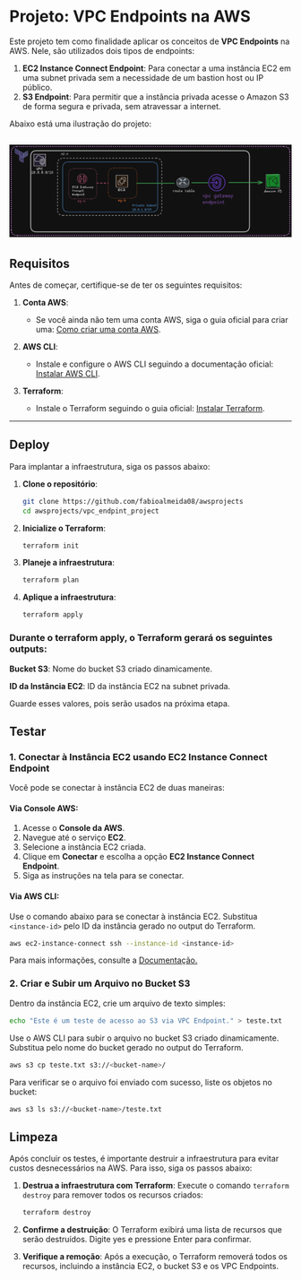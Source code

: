 # Projeto: VPC Endpoints na AWS

Este projeto tem como finalidade aplicar os conceitos de **VPC Endpoints** na AWS. Nele, são utilizados dois tipos de endpoints:
1. **EC2 Instance Connect Endpoint**: Para conectar a uma instância EC2 em uma subnet privada sem a necessidade de um bastion host ou IP público.
2. **S3 Endpoint**: Para permitir que a instância privada acesse o Amazon S3 de forma segura e privada, sem atravessar a internet.

Abaixo está uma ilustração do projeto:

![Diagrama do Projeto](./vpc_endpoints.png) 
---

## Requisitos

Antes de começar, certifique-se de ter os seguintes requisitos:

1. **Conta AWS**:
   - Se você ainda não tem uma conta AWS, siga o guia oficial para criar uma: [Como criar uma conta AWS](https://aws.amazon.com/pt/premiumsupport/knowledge-center/create-and-activate-aws-account/).

2. **AWS CLI**:
   - Instale e configure o AWS CLI seguindo a documentação oficial: [Instalar AWS CLI](https://docs.aws.amazon.com/cli/latest/userguide/install-cliv2.html).

3. **Terraform**:
   - Instale o Terraform seguindo o guia oficial: [Instalar Terraform](https://learn.hashicorp.com/tutorials/terraform/install-cli).

---

## Deploy

Para implantar a infraestrutura, siga os passos abaixo:

1. **Clone o repositório**:
    ```bash
    git clone https://github.com/fabioalmeida08/awsprojects
    cd awsprojects/vpc_endpint_project 
    ```
2.  **Inicialize o Terraform**:
    ```bash
    terraform init
    ```

3.  **Planeje a infraestrutura**:
    ```bash
    terraform plan
    ```
4.  **Aplique a infraestrutura**:
    ```bash
    terraform apply
    ```    

### Durante o terraform apply, o Terraform gerará os seguintes outputs:

**Bucket S3**: Nome do bucket S3 criado dinamicamente.

**ID da Instância EC2**: ID da instância EC2 na subnet privada.

Guarde esses valores, pois serão usados na próxima etapa.

## Testar

### 1. Conectar à Instância EC2 usando EC2 Instance Connect Endpoint

Você pode se conectar à instância EC2 de duas maneiras:

#### Via Console AWS:
1. Acesse o **Console da AWS**.
2. Navegue até o serviço **EC2**.
3. Selecione a instância EC2 criada.
4. Clique em **Conectar** e escolha a opção **EC2 Instance Connect Endpoint**.
5. Siga as instruções na tela para se conectar.

#### Via AWS CLI:
Use o comando abaixo para se conectar à instância EC2. Substitua `<instance-id>` pelo ID da instância gerado no output do Terraform.

```bash
aws ec2-instance-connect ssh --instance-id <instance-id>
```

Para mais informações, consulte a [Documentação.](https://docs.aws.amazon.com/AWSEC2/latest/UserGuide/ec2-instance-connect-methods.html)
### 2. Criar e Subir um Arquivo no Bucket S3
Dentro da instância EC2, crie um arquivo de texto simples:

```bash
echo "Este é um teste de acesso ao S3 via VPC Endpoint." > teste.txt
```
Use o AWS CLI para subir o arquivo no bucket S3 criado dinamicamente. Substitua <bucket-name> pelo nome do bucket gerado no output do Terraform.

```bash
aws s3 cp teste.txt s3://<bucket-name>/
```
Para verificar se o arquivo foi enviado com sucesso, liste os objetos no bucket:

```bash
aws s3 ls s3://<bucket-name>/teste.txt
```

## Limpeza

Após concluir os testes, é importante destruir a infraestrutura para evitar custos desnecessários na AWS. Para isso, siga os passos abaixo:

1. **Destrua a infraestrutura com Terraform**:
   Execute o comando `terraform destroy` para remover todos os recursos criados:

   ```bash
   terraform destroy
   ```
2. **Confirme a destruição**:
    O Terraform exibirá uma lista de recursos que serão destruídos. Digite yes e pressione Enter para confirmar.

3. **Verifique a remoção**:
    Após a execução, o Terraform removerá todos os recursos, incluindo a instância EC2, o bucket S3 e os VPC Endpoints.

